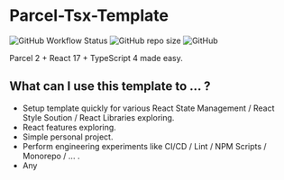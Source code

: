 # Parcel-Tsx-Template

![GitHub Workflow Status](https://img.shields.io/github/workflow/status/linbudu599/Parcel-Tsx-Template/parcel-tsx-template%20ci)
![GitHub repo size](https://img.shields.io/github/repo-size/linbudu599/Parcel-Tsx-Template)
![GitHub](https://img.shields.io/github/license/linbudu599/Parcel-Tsx-Template)

Parcel 2 + React 17 + TypeScript 4 made easy.

## What can I use this template to ... ?

- Setup template quickly for various React State Management / React Style Soution / React Libraries exploring.
- React features exploring.
- Simple personal project.
- Perform engineering experiments like CI/CD  / Lint / NPM Scripts / Monorepo / ... .
-  Any
